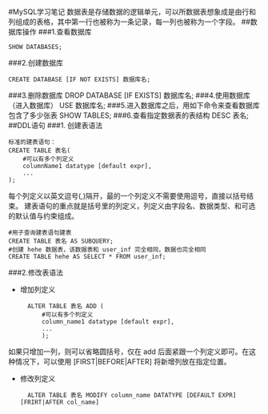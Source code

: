 #MySQL学习笔记
数据表是存储数据的逻辑单元，可以所数据表想象成是由行和列组成的表格，其中第一行也被称为一条记录，每一列也被称为一个字段。
##数据库操作
###1.查看数据库
```
SHOW DATABASES;
```
###2.创建数据库
```
CREATE DATABASE [IF NOT EXISTS] 数据库名;
```
###3.删除数据库
    DROP DATABASE [IF EXISTS] 数据库名;
###4.使用数据库（进入数据库）
    USE 数据库名;
###5.进入数据库之后，用如下命令来查看数据库包含了多少张表
    SHOW TABLES;
###6.查看指定数据表的表结构
    DESC 表名;
##DDL语句
###1. 创建表语法

    标准的建表语句：
    CREATE TABLE 表名(
        #可以有多个列定义
        columnName1 datatype [default expr],
        ...
    );
每个列定义以英文逗号(,)隔开，最的一个列定义不需要使用逗号，直接以括号结束。
建表语句的重点就是括号里的列定义，列定义由字段名、数据类型、和可选的默认值与约束组成。

    #用子查询建表语句建表
    CREATE TABLE 表名 AS SUBQUERY;
    #创建 hehe 数据表，该数据表和 user_inf 完全相同，数据也完全相同
    CREATE TABLE hehe AS SELECT * FROM user_inf;
###2.修改表语法
* 增加列定义
    
        ALTER TABLE 表名 ADD (
            #可以有多个列定义
            column_name1 datatype [default expr],
            ...
            );
如果只增加一列，则可以省略圆括号，仅在 add 后面紧跟一个列定义即可。在这种情况下，可以使用 [FIRST|BEFORE|AFTER] 将新增列放在指定位置。

* 修改列定义
        
        ALTER TABLE 表名 MODIFY column_name DATATYPE [DEFAULT EXPR] [FRIRT|AFTER col_name]

